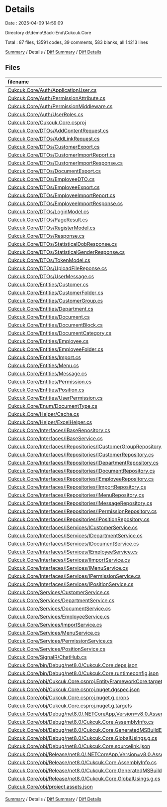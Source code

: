 # Details

Date : 2025-04-09 14:59:09

Directory d:\\demo\\Back-End\\Cukcuk.Core

Total : 87 files,  13591 codes, 39 comments, 583 blanks, all 14213 lines

[Summary](results.md) / Details / [Diff Summary](diff.md) / [Diff Details](diff-details.md)

## Files
| filename | language | code | comment | blank | total |
| :--- | :--- | ---: | ---: | ---: | ---: |
| [Cukcuk.Core/Auth/ApplicationUser.cs](/Cukcuk.Core/Auth/ApplicationUser.cs) | C# | 17 | 0 | 4 | 21 |
| [Cukcuk.Core/Auth/PermissionAttribute.cs](/Cukcuk.Core/Auth/PermissionAttribute.cs) | C# | 8 | 0 | 2 | 10 |
| [Cukcuk.Core/Auth/PermissionMiddleware.cs](/Cukcuk.Core/Auth/PermissionMiddleware.cs) | C# | 34 | 0 | 6 | 40 |
| [Cukcuk.Core/Auth/UserRoles.cs](/Cukcuk.Core/Auth/UserRoles.cs) | C# | 10 | 0 | 1 | 11 |
| [Cukcuk.Core/Cukcuk.Core.csproj](/Cukcuk.Core/Cukcuk.Core.csproj) | XML | 27 | 0 | 4 | 31 |
| [Cukcuk.Core/DTOs/AddContentRequest.cs](/Cukcuk.Core/DTOs/AddContentRequest.cs) | C# | 10 | 0 | 1 | 11 |
| [Cukcuk.Core/DTOs/AddLinkRequest.cs](/Cukcuk.Core/DTOs/AddLinkRequest.cs) | C# | 9 | 0 | 1 | 10 |
| [Cukcuk.Core/DTOs/CustomerExport.cs](/Cukcuk.Core/DTOs/CustomerExport.cs) | C# | 16 | 0 | 1 | 17 |
| [Cukcuk.Core/DTOs/CustomerImportReport.cs](/Cukcuk.Core/DTOs/CustomerImportReport.cs) | C# | 8 | 0 | 1 | 9 |
| [Cukcuk.Core/DTOs/CustomerImportResponse.cs](/Cukcuk.Core/DTOs/CustomerImportResponse.cs) | C# | 9 | 0 | 2 | 11 |
| [Cukcuk.Core/DTOs/DocumentExport.cs](/Cukcuk.Core/DTOs/DocumentExport.cs) | C# | 10 | 0 | 1 | 11 |
| [Cukcuk.Core/DTOs/EmployeeDTO.cs](/Cukcuk.Core/DTOs/EmployeeDTO.cs) | C# | 53 | 0 | 1 | 54 |
| [Cukcuk.Core/DTOs/EmployeeExport.cs](/Cukcuk.Core/DTOs/EmployeeExport.cs) | C# | 23 | 0 | 1 | 24 |
| [Cukcuk.Core/DTOs/EmployeeImportReport.cs](/Cukcuk.Core/DTOs/EmployeeImportReport.cs) | C# | 8 | 0 | 1 | 9 |
| [Cukcuk.Core/DTOs/EmployeeImportResponse.cs](/Cukcuk.Core/DTOs/EmployeeImportResponse.cs) | C# | 8 | 0 | 1 | 9 |
| [Cukcuk.Core/DTOs/LoginModel.cs](/Cukcuk.Core/DTOs/LoginModel.cs) | C# | 11 | 0 | 3 | 14 |
| [Cukcuk.Core/DTOs/PageResult.cs](/Cukcuk.Core/DTOs/PageResult.cs) | C# | 9 | 0 | 3 | 12 |
| [Cukcuk.Core/DTOs/RegisterModel.cs](/Cukcuk.Core/DTOs/RegisterModel.cs) | C# | 14 | 0 | 4 | 18 |
| [Cukcuk.Core/DTOs/Response.cs](/Cukcuk.Core/DTOs/Response.cs) | C# | 8 | 0 | 1 | 9 |
| [Cukcuk.Core/DTOs/StatisticalDobResponse.cs](/Cukcuk.Core/DTOs/StatisticalDobResponse.cs) | C# | 8 | 0 | 1 | 9 |
| [Cukcuk.Core/DTOs/StatisticalGenderResponse.cs](/Cukcuk.Core/DTOs/StatisticalGenderResponse.cs) | C# | 34 | 0 | 2 | 36 |
| [Cukcuk.Core/DTOs/TokenModel.cs](/Cukcuk.Core/DTOs/TokenModel.cs) | C# | 8 | 0 | 1 | 9 |
| [Cukcuk.Core/DTOs/UploadFileReponse.cs](/Cukcuk.Core/DTOs/UploadFileReponse.cs) | C# | 9 | 0 | 2 | 11 |
| [Cukcuk.Core/DTOs/UserMessage.cs](/Cukcuk.Core/DTOs/UserMessage.cs) | C# | 14 | 0 | 1 | 15 |
| [Cukcuk.Core/Entities/Customer.cs](/Cukcuk.Core/Entities/Customer.cs) | C# | 48 | 0 | 6 | 54 |
| [Cukcuk.Core/Entities/CustomerFolder.cs](/Cukcuk.Core/Entities/CustomerFolder.cs) | C# | 18 | 0 | 4 | 22 |
| [Cukcuk.Core/Entities/CustomerGroup.cs](/Cukcuk.Core/Entities/CustomerGroup.cs) | C# | 11 | 0 | 3 | 14 |
| [Cukcuk.Core/Entities/Department.cs](/Cukcuk.Core/Entities/Department.cs) | C# | 16 | 0 | 3 | 19 |
| [Cukcuk.Core/Entities/Document.cs](/Cukcuk.Core/Entities/Document.cs) | C# | 27 | 0 | 12 | 39 |
| [Cukcuk.Core/Entities/DocumentBlock.cs](/Cukcuk.Core/Entities/DocumentBlock.cs) | C# | 24 | 0 | 8 | 32 |
| [Cukcuk.Core/Entities/DocumentCategory.cs](/Cukcuk.Core/Entities/DocumentCategory.cs) | C# | 11 | 0 | 4 | 15 |
| [Cukcuk.Core/Entities/Employee.cs](/Cukcuk.Core/Entities/Employee.cs) | C# | 47 | 0 | 8 | 55 |
| [Cukcuk.Core/Entities/EmployeeFolder.cs](/Cukcuk.Core/Entities/EmployeeFolder.cs) | C# | 18 | 0 | 4 | 22 |
| [Cukcuk.Core/Entities/Import.cs](/Cukcuk.Core/Entities/Import.cs) | C# | 10 | 0 | 1 | 11 |
| [Cukcuk.Core/Entities/Menu.cs](/Cukcuk.Core/Entities/Menu.cs) | C# | 11 | 0 | 1 | 12 |
| [Cukcuk.Core/Entities/Message.cs](/Cukcuk.Core/Entities/Message.cs) | C# | 15 | 0 | 2 | 17 |
| [Cukcuk.Core/Entities/Permission.cs](/Cukcuk.Core/Entities/Permission.cs) | C# | 12 | 0 | 3 | 15 |
| [Cukcuk.Core/Entities/Position.cs](/Cukcuk.Core/Entities/Position.cs) | C# | 16 | 0 | 2 | 18 |
| [Cukcuk.Core/Entities/UserPermission.cs](/Cukcuk.Core/Entities/UserPermission.cs) | C# | 12 | 0 | 2 | 14 |
| [Cukcuk.Core/Enum/DocumentType.cs](/Cukcuk.Core/Enum/DocumentType.cs) | C# | 16 | 0 | 2 | 18 |
| [Cukcuk.Core/Helper/Cache.cs](/Cukcuk.Core/Helper/Cache.cs) | C# | 28 | 0 | 7 | 35 |
| [Cukcuk.Core/Helper/ExcelHelper.cs](/Cukcuk.Core/Helper/ExcelHelper.cs) | C# | 183 | 0 | 26 | 209 |
| [Cukcuk.Core/Interfaces/IBaseRepository.cs](/Cukcuk.Core/Interfaces/IBaseRepository.cs) | C# | 11 | 0 | 1 | 12 |
| [Cukcuk.Core/Interfaces/IBaseService.cs](/Cukcuk.Core/Interfaces/IBaseService.cs) | C# | 11 | 0 | 1 | 12 |
| [Cukcuk.Core/Interfaces/IRepositories/ICustomerGroupRepository.cs](/Cukcuk.Core/Interfaces/IRepositories/ICustomerGroupRepository.cs) | C# | 8 | 0 | 2 | 10 |
| [Cukcuk.Core/Interfaces/IRepositories/ICustomerRepository.cs](/Cukcuk.Core/Interfaces/IRepositories/ICustomerRepository.cs) | C# | 18 | 0 | 5 | 23 |
| [Cukcuk.Core/Interfaces/IRepositories/IDepartmentRepository.cs](/Cukcuk.Core/Interfaces/IRepositories/IDepartmentRepository.cs) | C# | 8 | 0 | 2 | 10 |
| [Cukcuk.Core/Interfaces/IRepositories/IDocumentRepository.cs](/Cukcuk.Core/Interfaces/IRepositories/IDocumentRepository.cs) | C# | 28 | 0 | 16 | 44 |
| [Cukcuk.Core/Interfaces/IRepositories/IEmployeeRepository.cs](/Cukcuk.Core/Interfaces/IRepositories/IEmployeeRepository.cs) | C# | 16 | 0 | 5 | 21 |
| [Cukcuk.Core/Interfaces/IRepositories/IImportRepository.cs](/Cukcuk.Core/Interfaces/IRepositories/IImportRepository.cs) | C# | 10 | 0 | 3 | 13 |
| [Cukcuk.Core/Interfaces/IRepositories/IMenuRepository.cs](/Cukcuk.Core/Interfaces/IRepositories/IMenuRepository.cs) | C# | 8 | 0 | 2 | 10 |
| [Cukcuk.Core/Interfaces/IRepositories/IMessageRepository.cs](/Cukcuk.Core/Interfaces/IRepositories/IMessageRepository.cs) | C# | 12 | 0 | 6 | 18 |
| [Cukcuk.Core/Interfaces/IRepositories/IPermissionRepository.cs](/Cukcuk.Core/Interfaces/IRepositories/IPermissionRepository.cs) | C# | 14 | 0 | 2 | 16 |
| [Cukcuk.Core/Interfaces/IRepositories/IPositionRepository.cs](/Cukcuk.Core/Interfaces/IRepositories/IPositionRepository.cs) | C# | 8 | 0 | 2 | 10 |
| [Cukcuk.Core/Interfaces/IServices/ICustomerService.cs](/Cukcuk.Core/Interfaces/IServices/ICustomerService.cs) | C# | 18 | 0 | 8 | 26 |
| [Cukcuk.Core/Interfaces/IServices/IDepartmentService.cs](/Cukcuk.Core/Interfaces/IServices/IDepartmentService.cs) | C# | 8 | 0 | 2 | 10 |
| [Cukcuk.Core/Interfaces/IServices/IDocumentService.cs](/Cukcuk.Core/Interfaces/IServices/IDocumentService.cs) | C# | 34 | 0 | 22 | 56 |
| [Cukcuk.Core/Interfaces/IServices/IEmployeeService.cs](/Cukcuk.Core/Interfaces/IServices/IEmployeeService.cs) | C# | 18 | 0 | 7 | 25 |
| [Cukcuk.Core/Interfaces/IServices/IImportService.cs](/Cukcuk.Core/Interfaces/IServices/IImportService.cs) | C# | 10 | 0 | 2 | 12 |
| [Cukcuk.Core/Interfaces/IServices/IMenuService.cs](/Cukcuk.Core/Interfaces/IServices/IMenuService.cs) | C# | 8 | 0 | 2 | 10 |
| [Cukcuk.Core/Interfaces/IServices/IPermissionService.cs](/Cukcuk.Core/Interfaces/IServices/IPermissionService.cs) | C# | 14 | 0 | 2 | 16 |
| [Cukcuk.Core/Interfaces/IServices/IPositionService.cs](/Cukcuk.Core/Interfaces/IServices/IPositionService.cs) | C# | 8 | 0 | 2 | 10 |
| [Cukcuk.Core/Services/CustomerService.cs](/Cukcuk.Core/Services/CustomerService.cs) | C# | 215 | 0 | 42 | 257 |
| [Cukcuk.Core/Services/DepartmentService.cs](/Cukcuk.Core/Services/DepartmentService.cs) | C# | 55 | 0 | 9 | 64 |
| [Cukcuk.Core/Services/DocumentService.cs](/Cukcuk.Core/Services/DocumentService.cs) | C# | 756 | 13 | 191 | 960 |
| [Cukcuk.Core/Services/EmployeeService.cs](/Cukcuk.Core/Services/EmployeeService.cs) | C# | 282 | 2 | 44 | 328 |
| [Cukcuk.Core/Services/ImportService.cs](/Cukcuk.Core/Services/ImportService.cs) | C# | 41 | 0 | 9 | 50 |
| [Cukcuk.Core/Services/MenuService.cs](/Cukcuk.Core/Services/MenuService.cs) | C# | 54 | 0 | 7 | 61 |
| [Cukcuk.Core/Services/PermissionService.cs](/Cukcuk.Core/Services/PermissionService.cs) | C# | 44 | 0 | 7 | 51 |
| [Cukcuk.Core/Services/PositionService.cs](/Cukcuk.Core/Services/PositionService.cs) | C# | 56 | 0 | 9 | 65 |
| [Cukcuk.Core/SignalR/ChatHub.cs](/Cukcuk.Core/SignalR/ChatHub.cs) | C# | 92 | 0 | 10 | 102 |
| [Cukcuk.Core/bin/Debug/net8.0/Cukcuk.Core.deps.json](/Cukcuk.Core/bin/Debug/net8.0/Cukcuk.Core.deps.json) | JSON | 2,518 | 0 | 0 | 2,518 |
| [Cukcuk.Core/bin/Debug/net8.0/Cukcuk.Core.runtimeconfig.json](/Cukcuk.Core/bin/Debug/net8.0/Cukcuk.Core.runtimeconfig.json) | JSON | 19 | 0 | 0 | 19 |
| [Cukcuk.Core/obj/Cukcuk.Core.csproj.EntityFrameworkCore.targets](/Cukcuk.Core/obj/Cukcuk.Core.csproj.EntityFrameworkCore.targets) | XML | 28 | 0 | 1 | 29 |
| [Cukcuk.Core/obj/Cukcuk.Core.csproj.nuget.dgspec.json](/Cukcuk.Core/obj/Cukcuk.Core.csproj.nuget.dgspec.json) | JSON | 138 | 0 | 0 | 138 |
| [Cukcuk.Core/obj/Cukcuk.Core.csproj.nuget.g.props](/Cukcuk.Core/obj/Cukcuk.Core.csproj.nuget.g.props) | XML | 24 | 0 | 0 | 24 |
| [Cukcuk.Core/obj/Cukcuk.Core.csproj.nuget.g.targets](/Cukcuk.Core/obj/Cukcuk.Core.csproj.nuget.g.targets) | XML | 10 | 0 | 0 | 10 |
| [Cukcuk.Core/obj/Debug/net8.0/.NETCoreApp,Version=v8.0.AssemblyAttributes.cs](/Cukcuk.Core/obj/Debug/net8.0/.NETCoreApp,Version=v8.0.AssemblyAttributes.cs) | C# | 3 | 1 | 1 | 5 |
| [Cukcuk.Core/obj/Debug/net8.0/Cukcuk.Core.AssemblyInfo.cs](/Cukcuk.Core/obj/Debug/net8.0/Cukcuk.Core.AssemblyInfo.cs) | C# | 9 | 10 | 5 | 24 |
| [Cukcuk.Core/obj/Debug/net8.0/Cukcuk.Core.GeneratedMSBuildEditorConfig.editorconfig](/Cukcuk.Core/obj/Debug/net8.0/Cukcuk.Core.GeneratedMSBuildEditorConfig.editorconfig) | EditorConfig | 15 | 0 | 1 | 16 |
| [Cukcuk.Core/obj/Debug/net8.0/Cukcuk.Core.GlobalUsings.g.cs](/Cukcuk.Core/obj/Debug/net8.0/Cukcuk.Core.GlobalUsings.g.cs) | C# | 7 | 1 | 1 | 9 |
| [Cukcuk.Core/obj/Debug/net8.0/Cukcuk.Core.sourcelink.json](/Cukcuk.Core/obj/Debug/net8.0/Cukcuk.Core.sourcelink.json) | JSON | 1 | 0 | 0 | 1 |
| [Cukcuk.Core/obj/Release/net8.0/.NETCoreApp,Version=v8.0.AssemblyAttributes.cs](/Cukcuk.Core/obj/Release/net8.0/.NETCoreApp,Version=v8.0.AssemblyAttributes.cs) | C# | 3 | 1 | 1 | 5 |
| [Cukcuk.Core/obj/Release/net8.0/Cukcuk.Core.AssemblyInfo.cs](/Cukcuk.Core/obj/Release/net8.0/Cukcuk.Core.AssemblyInfo.cs) | C# | 9 | 10 | 5 | 24 |
| [Cukcuk.Core/obj/Release/net8.0/Cukcuk.Core.GeneratedMSBuildEditorConfig.editorconfig](/Cukcuk.Core/obj/Release/net8.0/Cukcuk.Core.GeneratedMSBuildEditorConfig.editorconfig) | EditorConfig | 13 | 0 | 1 | 14 |
| [Cukcuk.Core/obj/Release/net8.0/Cukcuk.Core.GlobalUsings.g.cs](/Cukcuk.Core/obj/Release/net8.0/Cukcuk.Core.GlobalUsings.g.cs) | C# | 7 | 1 | 1 | 9 |
| [Cukcuk.Core/obj/project.assets.json](/Cukcuk.Core/obj/project.assets.json) | JSON | 8,034 | 0 | 0 | 8,034 |

[Summary](results.md) / Details / [Diff Summary](diff.md) / [Diff Details](diff-details.md)